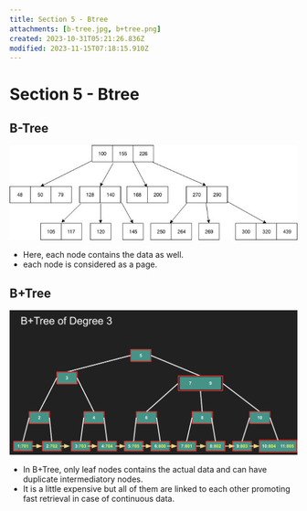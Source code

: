 ```yaml
---
title: Section 5 - Btree
attachments: [b-tree.jpg, b+tree.png]
created: 2023-10-31T05:21:26.836Z
modified: 2023-11-15T07:18:15.910Z
---
```


# Section 5 - Btree

## B-Tree

![btree](../attachments/b-tree.jpg)

- Here, each node contains the data as well.
- each node is considered as a page.


## B+Tree
![b+tree](../attachments/b+tree.png)
- In B+Tree, only leaf nodes contains the actual data and can have duplicate intermediatory nodes.
- It is a little expensive but all of them are linked to each other promoting fast retrieval in case of continuous data.

